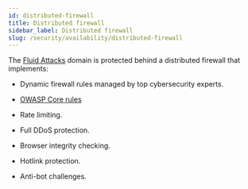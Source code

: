 ```yaml
---
id: distributed-firewall
title: Distributed firewall
sidebar_label: Distributed firewall
slug: /security/availability/distributed-firewall
---
```


The [Fluid Attacks](https://fluidattacks.com/) domain is protected behind a distributed
firewall that implements:

- Dynamic firewall rules managed by top cybersecurity experts.

- [OWASP Core rules](https://owasp.org/www-project-modsecurity-core-rule-set/)

- Rate limiting.

- Full DDoS protection.

- Browser integrity checking.

- Hotlink protection.

- Anti-bot challenges.
